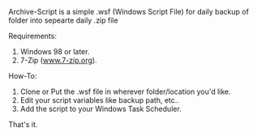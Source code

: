 Archive-Script is a simple .wsf (Windows Script File) for daily backup of folder into sepearte daily .zip file

Requirements:
1. Windows 98 or later.
2. 7-Zip (www.7-zip.org).

How-To:
1. Clone or Put the .wsf file in wherever folder/location you'd like.
2. Edit your script variables like backup path, etc..
3. Add the script to your Windows Task Scheduler.

That's it.